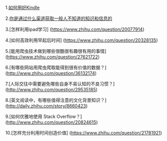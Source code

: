 1.[如何用好Kindle](https://www.zhihu.com/question/21158269)

2.[你是通过什么渠道获取一般人不知道的知识和信息的](https://www.zhihu.com/question/24326030)

3.[怎样利用ipad学习] (https://www.zhihu.com/question/20077914)

4.[如何高效利用早起后时间] (https://www.zhihu.com/question/20328135)

5.[能用爬虫技术做到哪些很酷很有趣很有用的事情] (https://www.zhihu.com/question/27621722)

6.[有哪些网站用爬虫爬取能得到很有价值的数据？] (http://www.zhihu.com/question/36132174)

7.[人际交往中需要避免哪些自身不易认知的不良习惯？] (http://www.zhihu.com/question/29535185)

8.[英文阅读中，有哪些值得注意的文化背景知识？] (http://daily.zhihu.com/story/8660423)

9.[如何优雅地使用 Stack Overflow？] (http://www.zhihu.com/question/20824615)

10.[怎样充分利用时间创造价值] (https://www.zhihu.com/question/21781921)

